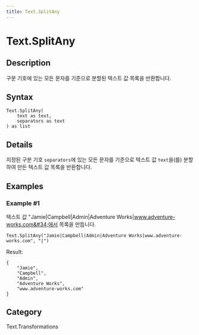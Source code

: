 ```yaml
---
title: Text.SplitAny
---
```


# Text.SplitAny


## Description

구문 기호에 있는 모든 문자를 기준으로 분할된 텍스트 값 목록을 반환합니다.


## Syntax

```powerquery
Text.SplitAny(
    text as text,
    separators as text
) as list
```


## Details

지정된 구분 기호 <code>separators</code>에 있는 모든 문자를 기준으로 텍스트 값 <code>text</code>을(를) 분할하여 만든 텍스트 값 목록을 반환합니다.


## Examples

### Example #1 
텍스트 값 &#34;Jamie|Campbell|Admin|Adventure Works|www.adventure-works.com&#34;에서 목록을 만듭니다.
```powerquery
Text.SplitAny("Jamie|Campbell|Admin|Adventure Works|www.adventure-works.com", "|")
```

Result: 
```powerquery
{
    "Jamie",
    "Campbell",
    "Admin",
    "Adventure Works",
    "www.adventure-works.com"
}
```




## Category
Text.Transformations
